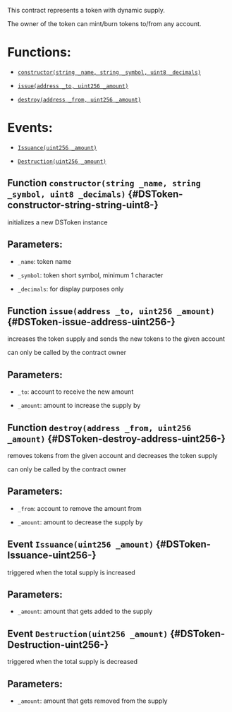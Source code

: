 This contract represents a token with dynamic supply.

The owner of the token can mint/burn tokens to/from any account.

# Functions:

- [`constructor(string _name, string _symbol, uint8 _decimals)`](#DSToken-constructor-string-string-uint8-)

- [`issue(address _to, uint256 _amount)`](#DSToken-issue-address-uint256-)

- [`destroy(address _from, uint256 _amount)`](#DSToken-destroy-address-uint256-)

# Events:

- [`Issuance(uint256 _amount)`](#DSToken-Issuance-uint256-)

- [`Destruction(uint256 _amount)`](#DSToken-Destruction-uint256-)

## Function `constructor(string _name, string _symbol, uint8 _decimals)` {#DSToken-constructor-string-string-uint8-}

initializes a new DSToken instance

## Parameters:

- `_name`:       token name

- `_symbol`:     token short symbol, minimum 1 character

- `_decimals`:   for display purposes only

## Function `issue(address _to, uint256 _amount)` {#DSToken-issue-address-uint256-}

increases the token supply and sends the new tokens to the given account

can only be called by the contract owner

## Parameters:

- `_to`:      account to receive the new amount

- `_amount`:  amount to increase the supply by

## Function `destroy(address _from, uint256 _amount)` {#DSToken-destroy-address-uint256-}

removes tokens from the given account and decreases the token supply

can only be called by the contract owner

## Parameters:

- `_from`:    account to remove the amount from

- `_amount`:  amount to decrease the supply by

## Event `Issuance(uint256 _amount)` {#DSToken-Issuance-uint256-}

triggered when the total supply is increased

## Parameters:

- `_amount`:  amount that gets added to the supply

## Event `Destruction(uint256 _amount)` {#DSToken-Destruction-uint256-}

triggered when the total supply is decreased

## Parameters:

- `_amount`:  amount that gets removed from the supply

